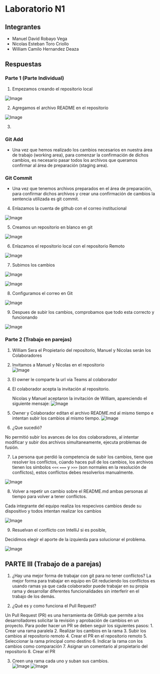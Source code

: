 # Laboratorio N1
## Integrantes
- Manuel David Robayo Vega
- Nicolas Esteban Toro Criollo
- William Camilo Hernandez Deaza
## Respuestas
### Parte 1 (Parte Individual) 
1. Empezamos creando el repositorio local

![Image](/Images/Imagen1.png)

2. Agregamos el archivo README en el repositorio

![Image](/Images/Screenshot%202025-01-22%20081230.png)

3. 
### Git Add
- Una vez que hemos realizado los cambios necesarios en nuestra área de trabajo (working area), para comenzar la confirmación de dichos cambios, es necesario pasar todos los archivos que queramos confirmar al área de preparación (staging area).
### Git Commit
- Una vez que tenemos archivos preparados en el área de preparación, para confirmar dichos archivos y crear una confirmación de cambios la sentencia utilizada es git commit.

4. Enlazamos la cuenta de github con el correo institucional

![Image](/Images/Screenshot%202025-01-22%20082652.png)

5. Creamos un repositorio en blanco en git

![Image](/Images/Screenshot%202025-01-22%20085406.png)

6. Enlazamos el repositorio local con el repositorio Remoto

![Image](/Images/Screenshot%202025-01-22%20082320.png)

7. Subimos los cambios

![Image](/Images/Screenshot%202025-01-22%20083237.png)

![Image](/Images/Screenshot%202025-01-22%20083307.png)

8. Configuramos el correo en Git

![Image](/Images/Screenshot%202025-01-22%20084742.png)


9. Despues de subir los cambios, comprobamos que todo esta correcto y funcionando

![Image](/Images/Screenshot%202025-01-22%20085622.png)

### Parte 2 (Trabajo en parejas)
1. William Sera el Propietario del repositorio, Manuel y Nicolas serán los Colaboradores

2. Invitamos a Manuel y Nicolas en el repositorio  
![Image](/Images/Screenshot%202025-01-22%20092143.png)

3.	El owner le comparte la url via Teams al colaborador

4. El colaborador acepta la invitación al repositorio.

    Nicolas y Manuel aceptaron la invitación de William, apareciendo el siguiente mensaje:
   ![Image](/Images/toro03.jpg)

5.	Owner y Colaborador editan el archivo README.md al mismo tiempo e intentan subir los cambios al mismo tiempo.
    ![Image](/Images/man01.png)

6.	¿Que sucedió?

No permitió subir los avances de los dos colaboradores, al intentar modificar y subir dos archivos simultaneamente, ejecuta problemas de fusión.

7.	La persona que perdió la competencia de subir los cambios, tiene que resolver los conflictos, cúando haces pull de los cambios, los archivos tienen los símbolos `<<<` `===` y `>>>` (son normales en la resolución de conflictos), estos conflictos debes resolverlos manualmente.

![Image](/Images/toro04.png)
         
8.	Volver a repetir un cambio sobre el README.md ambas personas al tiempo para volver a tener conflictos.

Cada integrante del equipo realiza los respecivos cambios desde su dispositivo y todos intentan realizar los cambios

![Image](/Images/toro02.jpg)

9.	Resuelvan el conflicto con IntelliJ si es posible,

Decidimos elegir el aporte de la izquierda para solucionar el problema.

   ![Image](/Images/man04.png)

## PARTE III (Trabajo de a parejas)
1.	¿Hay una mejor forma de trabajar con git para no tener conflictos?
      La mejor forma para trabajar en equipo en Git reduciendo los conflictos es usando ramas ya que cada colaborador puede trabajar
      en su propia rama y desarrollar diferentes funcionalidades sin interferir en el trabajo de los demás.

2. ¿Qué es y como funciona el Pull Request?

Un Pull Request (PR) es una herramienta de GitHub que permite a los desarrolladores solicitar la revisión y aprobación de cambios en un proyecto.
Para poder hacer un PR se deben seguir los siguientes pasos:
    1. Crear una rama paralela
    2. Realizar los cambios en la rama
    3. Subir los cambios al repositorio remoto
    4. Crear el PR en el repositorio remoto
    5. Seleccionar la rama principal como destino
    6. Indicar la rama con los cambios como comparación
    7. Asignar un comentario al propietario del repositorio
    8. Crear el PR

3. Creen una rama cada uno y suban sus cambios.  
   ![Image](/Images/man05.png)
   ![Image](/Images/William1.png)

